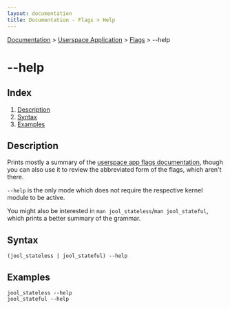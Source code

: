 ```yaml
---
layout: documentation
title: Documentation - Flags > Help
---
```


[Documentation](doc-index.html) > [Userspace Application](doc-index.html#userspace-application) > [Flags](usr-flags.html) > \--help

# \--help

## Index

1. [Description](#description)
2. [Syntax](#syntax)
3. [Examples](#examples)

## Description

Prints mostly a summary of the [userspace app flags documentation](usr-flags.html), though you can also use it to review the abbreviated form of the flags, which aren't there.

`--help` is the only mode which does not require the respective kernel module to be active.

You might also be interested in `man jool_stateless`/`man jool_stateful`, which prints a better summary of the grammar.

## Syntax

	(jool_stateless | jool_stateful) --help

## Examples

	jool_stateless --help
	jool_stateful --help

